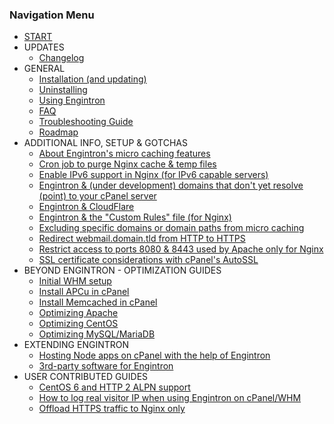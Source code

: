 ### Navigation Menu

* [START](pages/index)
* UPDATES
    * [Changelog](pages/Changelog)
* GENERAL
    * [Installation (and updating)](pages/install)
    * [Uninstalling](pages/remove)
    * [Using Engintron](pages/using-engintron)
    * [FAQ](pages/faq)
    * [Troubleshooting Guide](pages/troubleshooting)
    * [Roadmap](pages/roadmap)
* ADDITIONAL INFO, SETUP & GOTCHAS
    * [About Engintron's micro caching features](pages/About-Engintrons-micro-caching-features)
    * [Cron job to purge Nginx cache & temp files](pages/Cron-job-to-purge-Nginx-cache-&-temp-files)
    * [Enable IPv6 support in Nginx (for IPv6 capable servers)](pages/Enable-IPv6-support-in-Nginx)
    * [Engintron & (under development) domains that don't yet resolve (point) to your cPanel server](pages/Engintron-and-under-development-domains-that-dont-yet-resolve-point-to-your-cPanel-server)
    * [Engintron & CloudFlare](pages/Engintron-&-CloudFlare)
    * [Engintron & the "Custom Rules" file (for Nginx)](pages/Engintron-&-the-%22Custom-Rules%22-file-(for-Nginx))
    * [Excluding specific domains or domain paths from micro caching](pages/Excluding-specific-domains-or-domain-paths-from-micro-caching)
    * [Redirect webmail.domain.tld from HTTP to HTTPS](pages/Redirect-webmail.domain.tld-from-HTTP-to-HTTPS)
    * [Restrict access to ports 8080 & 8443 used by Apache only for Nginx](pages/Restrict-access-to-ports-8080-&-8443-used-by-Apache-only-for-Nginx)
    * [SSL certificate considerations with cPanel's AutoSSL](pages/SSL-certificate-considerations-with-cPanels-AutoSSL)
* BEYOND ENGINTRON - OPTIMIZATION GUIDES
    * [Initial WHM setup](pages/optimization-guide-initial-whm-setup)
    * [Install APCu in cPanel](pages/optimization-guide-install-apcu)
    * [Install Memcached in cPanel](pages/optimization-guide-install-memcached)
    * [Optimizing Apache](pages/optimization-guide-apache)
    * [Optimizing CentOS](pages/optimization-guide-os)
    * [Optimizing MySQL/MariaDB](pages/optimization-guide-database)
* EXTENDING ENGINTRON
    * [Hosting Node apps on cPanel with the help of Engintron](pages/hosting-node-apps-on-cpanel)
    * [3rd-party software for Engintron](pages/third-party-software-for-engintron)
* USER CONTRIBUTED GUIDES
    * [CentOS 6 and HTTP 2 ALPN support](pages/user_guide_centos6_http2_alpn)
    * [How to log real visitor IP when using Engintron on cPanel/WHM](pages/user_guide_log_real_visitor_ips)
    * [Offload HTTPS traffic to Nginx only](pages/user_guide_offload_https_nginx_only)
